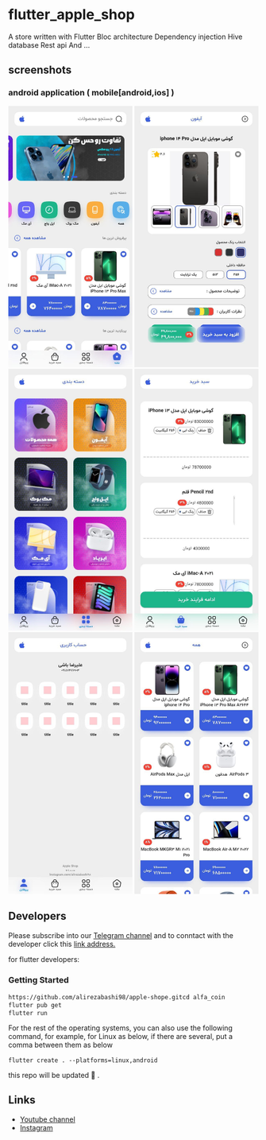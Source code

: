 # flutter_apple_shop

A store written with Flutter
Bloc architecture
Dependency injection
Hive database
Rest api
And ...

## screenshots

### android application ( mobile[android,ios] )

<p float="left">
  <img src="screenshots/01.jpg" width="250px"  alt="apple shop app screenshot no.1" />
  <img src="screenshots/02.jpg" width="250px"  alt="apple shop app screenshot no.2" />
  <img src="screenshots/03.jpg" width="250px"  alt="apple shop app screenshot no.3" />
  <img src="screenshots/04.jpg" width="250px"  alt="apple shop app screenshot no.4" />
  <img src="screenshots/05.jpg" width="250px"  alt="apple shop app screenshot no.5" />
  <img src="screenshots/06.jpg" width="250px"  alt="apple shop app screenshot no.6" />
</p>

## Developers
Please subscribe into our [Telegram channel](https://t.me/alirezabashi_98) and to conntact with the developer click this [link address.](https://t.me/alirezabashi98)

for flutter developers:
### Getting Started
```shel
https://github.com/alirezabashi98/apple-shope.gitcd alfa_coin
flutter pub get
flutter run 
```

For the rest of the operating systems, you can also use the following command, for example, for Linux as below, if there are several, put a comma between them as below

```shel
flutter create . --platforms=linux,android
```

this repo will be updated :blue_heart: .


## Links

* [Youtube channel](https://www.youtube.com/@alirezabashi98)
* [Instagram](https://instagram.com/alirezabashi98)
